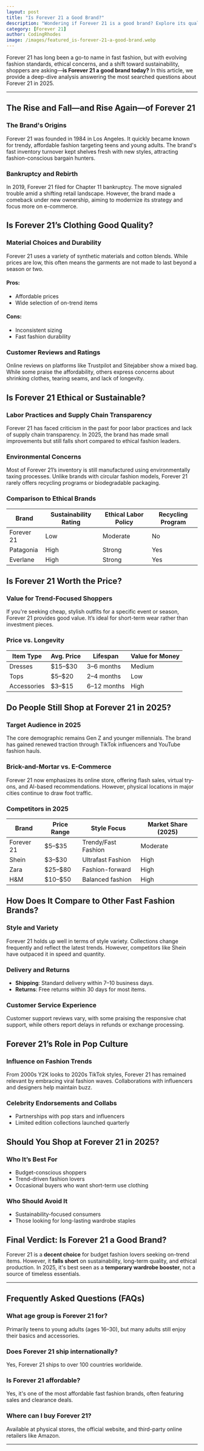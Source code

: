 ```yaml
---
layout: post
title: "Is Forever 21 a Good Brand?"
description: "Wondering if Forever 21 is a good brand? Explore its quality, ethics, pricing, and how it compares to other fast fashion labels in 2025."
category: [Forever 21]
author: CodingRhodes
image: /images/featured_is-forever-21-a-good-brand.webp
---
```


Forever 21 has long been a go-to name in fast fashion, but with evolving fashion standards, ethical concerns, and a shift toward sustainability, shoppers are asking—**is Forever 21 a good brand today?** In this article, we provide a deep-dive analysis answering the most searched questions about Forever 21 in 2025.

---

## The Rise and Fall—and Rise Again—of Forever 21

### The Brand's Origins

Forever 21 was founded in 1984 in Los Angeles. It quickly became known for trendy, affordable fashion targeting teens and young adults. The brand's fast inventory turnover kept shelves fresh with new styles, attracting fashion-conscious bargain hunters.

### Bankruptcy and Rebirth

In 2019, Forever 21 filed for Chapter 11 bankruptcy. The move signaled trouble amid a shifting retail landscape. However, the brand made a comeback under new ownership, aiming to modernize its strategy and focus more on e-commerce.

## Is Forever 21’s Clothing Good Quality?

<ins class="adsbygoogle"
     style="display:block"
     data-ad-client="ca-pub-2784742237479601"
     data-ad-slot="3760872290"
     data-ad-format="auto"
     data-full-width-responsive="true"></ins>
<script>
     (adsbygoogle = window.adsbygoogle || []).push({});
</script>

### Material Choices and Durability

Forever 21 uses a variety of synthetic materials and cotton blends. While prices are low, this often means the garments are not made to last beyond a season or two.

#### Pros:

* Affordable prices
* Wide selection of on-trend items

#### Cons:

* Inconsistent sizing
* Fast fashion durability

### Customer Reviews and Ratings

Online reviews on platforms like Trustpilot and Sitejabber show a mixed bag. While some praise the affordability, others express concerns about shrinking clothes, tearing seams, and lack of longevity.

## Is Forever 21 Ethical or Sustainable?

### Labor Practices and Supply Chain Transparency

Forever 21 has faced criticism in the past for poor labor practices and lack of supply chain transparency. In 2025, the brand has made small improvements but still falls short compared to ethical fashion leaders.

### Environmental Concerns

Most of Forever 21’s inventory is still manufactured using environmentally taxing processes. Unlike brands with circular fashion models, Forever 21 rarely offers recycling programs or biodegradable packaging.

### Comparison to Ethical Brands

| Brand      | Sustainability Rating | Ethical Labor Policy | Recycling Program |
| ---------- | --------------------- | -------------------- | ----------------- |
| Forever 21 | Low                   | Moderate             | No                |
| Patagonia  | High                  | Strong               | Yes               |
| Everlane   | High                  | Strong               | Yes               |

## Is Forever 21 Worth the Price?

### Value for Trend-Focused Shoppers

If you're seeking cheap, stylish outfits for a specific event or season, Forever 21 provides good value. It’s ideal for short-term wear rather than investment pieces.

### Price vs. Longevity

| Item Type   | Avg. Price | Lifespan    | Value for Money |
| ----------- | ---------- | ----------- | --------------- |
| Dresses     | \$15–\$30  | 3–6 months  | Medium          |
| Tops        | \$5–\$20   | 2–4 months  | Low             |
| Accessories | \$3–\$15   | 6–12 months | High            |

## Do People Still Shop at Forever 21 in 2025?

### Target Audience in 2025

The core demographic remains Gen Z and younger millennials. The brand has gained renewed traction through TikTok influencers and YouTube fashion hauls.

<ins class="adsbygoogle"
     style="display:block"
     data-ad-client="ca-pub-2784742237479601"
     data-ad-slot="3760872290"
     data-ad-format="auto"
     data-full-width-responsive="true"></ins>
<script>
     (adsbygoogle = window.adsbygoogle || []).push({});
</script>

### Brick-and-Mortar vs. E-Commerce

Forever 21 now emphasizes its online store, offering flash sales, virtual try-ons, and AI-based recommendations. However, physical locations in major cities continue to draw foot traffic.

### Competitors in 2025

| Brand      | Price Range | Style Focus         | Market Share (2025) |
| ---------- | ----------- | ------------------- | ------------------- |
| Forever 21 | \$5–\$35    | Trendy/Fast Fashion | Moderate            |
| Shein      | \$3–\$30    | Ultrafast Fashion   | High                |
| Zara       | \$25–\$80   | Fashion-forward     | High                |
| H\&M       | \$10–\$50   | Balanced fashion    | High                |

## How Does It Compare to Other Fast Fashion Brands?

### Style and Variety

Forever 21 holds up well in terms of style variety. Collections change frequently and reflect the latest trends. However, competitors like Shein have outpaced it in speed and quantity.

### Delivery and Returns

* **Shipping**: Standard delivery within 7–10 business days.
* **Returns**: Free returns within 30 days for most items.

### Customer Service Experience

Customer support reviews vary, with some praising the responsive chat support, while others report delays in refunds or exchange processing.

## Forever 21’s Role in Pop Culture

### Influence on Fashion Trends

From 2000s Y2K looks to 2020s TikTok styles, Forever 21 has remained relevant by embracing viral fashion waves. Collaborations with influencers and designers help maintain buzz.

### Celebrity Endorsements and Collabs

* Partnerships with pop stars and influencers
* Limited edition collections launched quarterly

## Should You Shop at Forever 21 in 2025?

### Who It’s Best For

* Budget-conscious shoppers
* Trend-driven fashion lovers
* Occasional buyers who want short-term use clothing

### Who Should Avoid It

* Sustainability-focused consumers
* Those looking for long-lasting wardrobe staples

## Final Verdict: Is Forever 21 a Good Brand?

<ins class="adsbygoogle"
     style="display:block"
     data-ad-client="ca-pub-2784742237479601"
     data-ad-slot="3760872290"
     data-ad-format="auto"
     data-full-width-responsive="true"></ins>
<script>
     (adsbygoogle = window.adsbygoogle || []).push({});
</script>

Forever 21 is a **decent choice** for budget fashion lovers seeking on-trend items. However, it **falls short** on sustainability, long-term quality, and ethical production. In 2025, it's best seen as a **temporary wardrobe booster**, not a source of timeless essentials.

---

## Frequently Asked Questions (FAQs)

### What age group is Forever 21 for?

Primarily teens to young adults (ages 16–30), but many adults still enjoy their basics and accessories.

### Does Forever 21 ship internationally?

Yes, Forever 21 ships to over 100 countries worldwide.

### Is Forever 21 affordable?

Yes, it's one of the most affordable fast fashion brands, often featuring sales and clearance deals.

### Where can I buy Forever 21?

Available at physical stores, the official website, and third-party online retailers like Amazon.

---


